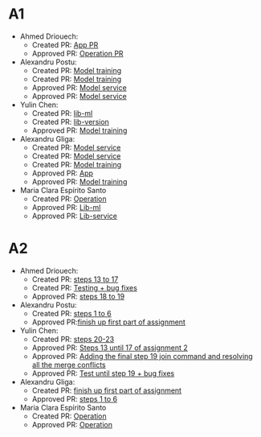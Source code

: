 # A1
- Ahmed Driouech:
  - Created PR: [App PR](https://github.com/remla25-team4/app/pull/1)
  - Approved PR: [Operation PR](https://github.com/remla25-team4/operation/pull/1)
- Alexandru Postu:
  - Created PR: [Model training](https://github.com/remla25-team4/model-training/pull/4)
  - Created PR: [Model training](https://github.com/remla25-team4/model-training/pull/1)
  - Approved PR: [Model service](https://github.com/remla25-team4/model-service/pull/2)
  - Approved PR: [Model service](https://github.com/remla25-team4/model-service/pull/1)
- Yulin Chen:
  - Created PR: [lib-ml](https://github.com/remla25-team4/lib-ml/pull/1)
  - Created PR: [lib-version](https://github.com/remla25-team4/lib-version/pull/1)
  - Approved PR: [Model training](https://github.com/remla25-team4/model-training/pull/1) 
- Alexandru Gliga:
  - Created PR: [Model service](https://github.com/remla25-team4/model-service/pull/2)
  - Created PR: [Model service](https://github.com/remla25-team4/model-service/pull/1)
  - Created PR: [Model training](https://github.com/remla25-team4/model-training/pull/3)
  - Approved PR: [App](https://github.com/remla25-team4/app/pull/1)
  - Approved PR: [Model training](https://github.com/remla25-team4/model-training/pull/4)
- Maria Clara Espírito Santo
  - Created PR: [Operation](https://github.com/remla25-team4/operation/pull/1)
  - Approved PR: [Lib-ml](https://github.com/remla25-team4/lib-ml/pull/1)
  - Approved PR: [Lib-service](https://github.com/remla25-team4/lib-version/pull/1)
 
# A2
- Ahmed Driouech:
    - Created PR: [steps 13 to 17](https://github.com/remla25-team4/operation/pull/4)
    - Created PR: [Testing + bug fixes](https://github.com/remla25-team4/operation/pull/6)
    - Approved PR: [steps 18 to 19](https://github.com/remla25-team4/operation/pull/5)
- Alexandru Postu:
    - Created PR: [steps 1 to 6](https://github.com/remla25-team4/operation/pull/2)
    - Approved PR:[finish up first part of assignment](https://github.com/remla25-team4/operation/pull/3)
- Yulin Chen:
    - Created PR: [steps 20-23](https://github.com/remla25-team4/operation/pull/8)
    - Approved PR: [Steps 13 until 17 of assignment 2](https://github.com/remla25-team4/operation/pull/4)
    - Approved PR: [Adding the final step 19 join command and resolving all the merge conflicts](https://github.com/remla25-team4/operation/pull/7)
    - Approved PR: [Test until step 19 + bug fixes](https://github.com/remla25-team4/operation/pull/6)
- Alexandru Gliga:
  - Created PR: [finish up first part of assignment](https://github.com/remla25-team4/operation/pull/2)
  - Approved PR: [steps 1 to 6](https://github.com/remla25-team4/operation/pull/3)
- Maria Clara Espírito Santo
  - Created PR: [Operation](https://github.com/remla25-team4/operation/pull/7)
  - Approved PR: [Operation](https://github.com/remla25-team4/operation/pull/8)
